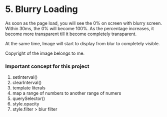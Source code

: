 # 5. Blurry Loading

As soon as the page load, you will see the 0% on screen with blurry screen. Within 30ms, the 0% will become 100%. As the percentage increases, it become more transparent till it become completely transparent.

At the same time, Image will start to display from blur to completely visible.

Copyright of the image belongs to me.

### Important concept for this project

1. setInterval()
2. clearInterval()
3. template literals
4. map a range of numbers to another range of numers 
5. querySelector()
6. style.opacity
7. style.filter > blur filter
